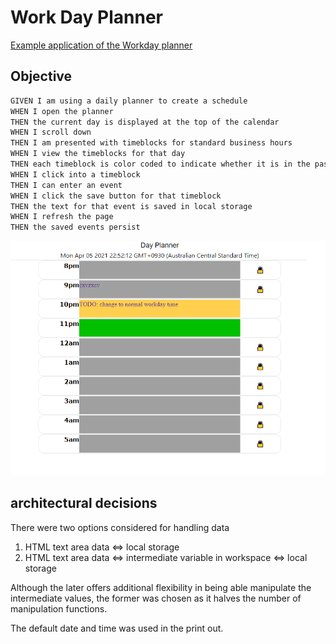 # Work Day Planner

[Example application of the Workday planner](https://macoovacany.github.io/workDayPlanner/)


## Objective 
```md
GIVEN I am using a daily planner to create a schedule
WHEN I open the planner
THEN the current day is displayed at the top of the calendar
WHEN I scroll down
THEN I am presented with timeblocks for standard business hours
WHEN I view the timeblocks for that day
THEN each timeblock is color coded to indicate whether it is in the past, present, or future
WHEN I click into a timeblock
THEN I can enter an event
WHEN I click the save button for that timeblock
THEN the text for that event is saved in local storage
WHEN I refresh the page
THEN the saved events persist
```


![Screensot of the workday planner](./assets/images/Screenshot.png)


## architectural decisions

There were two options considered for handling data 
1. HTML text area data ⇔ local storage 
1. HTML text area data ⇔ intermediate variable in workspace ⇔ local storage

Although the later offers additional flexibility in being able manipulate the intermediate values, the former was chosen as it halves the number of manipulation functions.

The default date and time was used in the print out.
